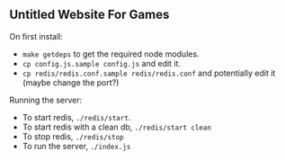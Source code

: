 Untitled Website For Games
--------------------------

On first install:

* `make getdeps` to get the required node modules.
* `cp config.js.sample config.js` and edit it.
* `cp redis/redis.conf.sample redis/redis.conf` and potentially edit it (maybe change the port?)

Running the server:

* To start redis, `./redis/start`.
* To start redis with a clean db, `./redis/start clean`
* To stop redis, `./redis/stop`
* To run the server, `./index.js`
